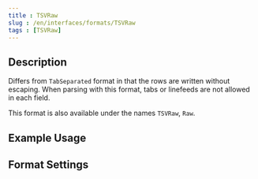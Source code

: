 ```yaml
---
title : TSVRaw
slug : /en/interfaces/formats/TSVRaw
tags : [TSVRaw]
---
```


## Description

Differs from `TabSeparated` format in that the rows are written without escaping.
When parsing with this format, tabs or linefeeds are not allowed in each field.

This format is also available under the names `TSVRaw`, `Raw`.

## Example Usage

## Format Settings